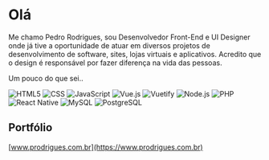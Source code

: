 # Olá

Me chamo Pedro Rodrigues, sou Desenvolvedor Front-End e UI Designer onde já tive a oportunidade de atuar em diversos projetos de desenvolvimento de software, sites, lojas virtuais e aplicativos. Acredito que o design é responsável por fazer diferença na vida das pessoas.

Um pouco do que sei.. 

  ![HTML5](https://img.shields.io/badge/-HTML5-333333?style=flat&logo=HTML5)
  ![CSS](https://img.shields.io/badge/-CSS-333333?style=flat&logo=CSS3&logoColor=1572B6)
  ![JavaScript](https://img.shields.io/badge/-JavaScript-333333?style=flat&logo=javascript)
  ![Vue.js](https://img.shields.io/badge/-Vue-333333?style=flat&logo=vueDotJs&logoColor=4FC08D)
  ![Vuetify](https://img.shields.io/badge/-Vuetify-333333?style=flat&logo=Vuetify&logoColor=1867C0)
  ![Node.js](https://img.shields.io/badge/-Node.js-333333?style=flat&logo=NodeDotJs&logoColor=4FC08D)
  ![PHP](https://img.shields.io/badge/-Php-333333?style=flat&logo=php)
  ![React Native](https://img.shields.io/badge/-React%20Native-333333?style=flat&logo=react)
  ![MySQL](https://img.shields.io/badge/-MySQL-333333?style=flat&logo=mysql)
  ![PostgreSQL](https://img.shields.io/badge/-Postgre%20SQL-333333?style=flat&logo=postgresql)

  
  ## Portfólio
[www.prodrigues.com.br](https://www.prodrigues.com.br)
